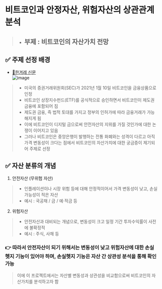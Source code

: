 # 비트코인과 안정자산, 위험자산의 상관관계 분석
>- ## 부제 : 비트코인의 자산가치 전망
## ✅ 주제 선정 배경
- [📰한겨레 신문](https://www.hani.co.kr/arti/international/international_general/1123909.html)<br>
![image](https://github.com/Ahram-Jeong/data-analysis-project/assets/86512230/b809424a-4525-4210-bf75-d161644e13fb)
>- 미국의 증권거래위원회(SEC)가 2021년 1월 10일 비트코인을 금융상품으로 인정
>- 비트코인 상장지수펀드(ETF)를 공식적으로 승인하면서 비트코인이 제도권 금융에 포함되어 짐
>- 제도권 금융, 즉 법적 토대를 가지고 정부의 인허가에 따라 금융거래가 가능해지게 됨
>- 이에 비트코인이 디지털 금으로써 안전자산의 지위를 가질 것인가에 대한 논쟁이 이어지고 있음
>- 그러나 비트코인은 중앙은행이 발행하는 전통 화폐와는 성격이 다르고 아직 가격 변동성이 크다는 점에서 비트코인의 자산가치에 대한 궁금증이 제기되어 주제로 선정
## ✅ 자산 분류의 개념
1. 안전자산 (무위험 자산)
>- 인플레이션이나 시장 위험 등에 대해 안정적이어서 가격 변동성이 낮고, 손실 가능성이 적은 자산
>- 예시 : 국공채 / 금 / 예·적금 등
2. 위험자산
>- 안전자산과 대비되는 개념으로, 변동성이 크고 일정 기간 투자수익률이 사전에 불확정적
>- 예시 : 주식, 사채 등

### 👉 따라서 안전자산이 되기 위해서는 변동성이 낮고 위험자산에 대한 손실헷지 기능이 있어야 하며, 손실헷지 기능은 자산 간 상관성 분석을 통해 확인 가능
> 이에 이 프로젝트에서는 자산별 변동성과 상관성을 비교함으로써 비트코인의 자산가치를 분석하고자 함
